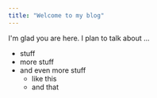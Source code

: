 ```yaml
---
title: "Welcome to my blog"
---
```


I'm glad you are here. I plan to talk about ...

* stuff
* more stuff
* and even more stuff
  * like this
  * and that

